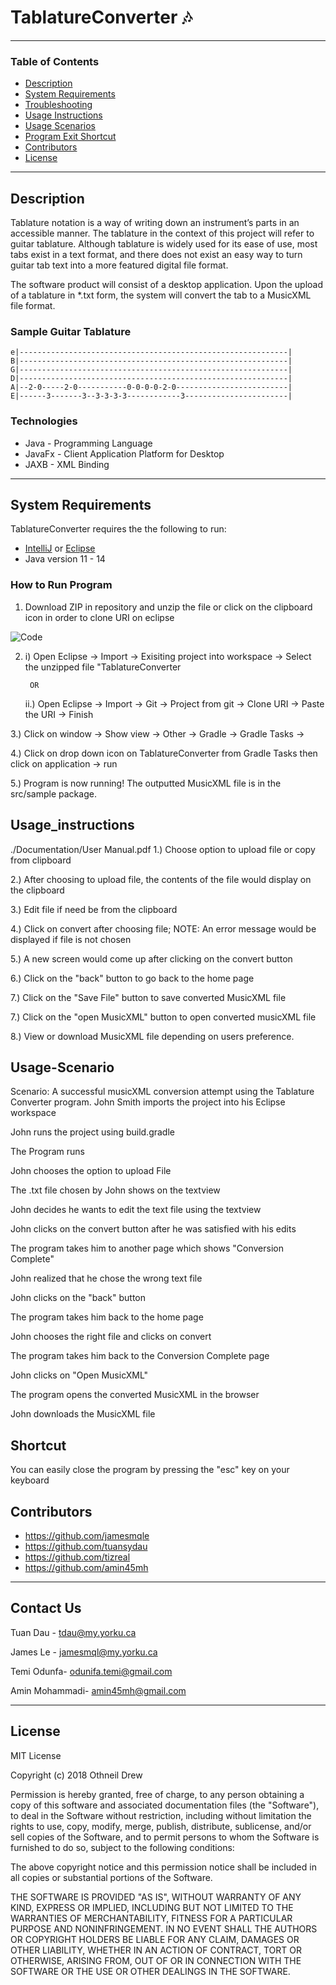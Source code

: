 # TablatureConverter 🎶

---

### Table of Contents

- [Description](#description)
- [System Requirements](#system-requirements)
- [Troubleshooting](#troubleshooting)
- [Usage Instructions](#usage_instructions)
- [Usage Scenarios](#usage-scenarios)
- [Program Exit Shortcut](#shortcut)
- [Contributors](#contributors)
- [License](#license)

---

## Description
Tablature notation is a way of writing down an instrument’s parts in an accessible manner. The tablature in the context of this project will refer to guitar tablature. Although tablature is widely used for its ease of use, most tabs exist in a text format, and there does not exist an easy way to turn guitar tab text into a more featured digital file format.

The software product will consist of a desktop application. Upon the upload of a tablature in *.txt form, the system will convert the tab to a MusicXML file format.

### Sample Guitar Tablature

```
e|------------------------------------------------------------|
B|------------------------------------------------------------|
G|------------------------------------------------------------|
D|------------------------------------------------------------|
A|--2-0-----2-0-----------0-0-0-0-2-0-------------------------|
E|------3-------3--3-3-3-3------------3-----------------------|
```


### Technologies

- Java - Programming Language
- JavaFx - Client Application Platform for Desktop
- JAXB - XML Binding

---

## System Requirements

TablatureConverter requires the the following to run:
- [IntelliJ](https://www.jetbrains.com/idea/download/#section=windows) or [Eclipse](https://www.eclipse.org/downloads/)
- Java version 11 - 14


### How to Run Program

1. Download ZIP in repository and unzip the file or click on the clipboard icon in order to clone URI on eclipse

![Code](https://res.cloudinary.com/practicaldev/image/fetch/s--L5zkGG8u--/c_limit%2Cf_auto%2Cfl_progressive%2Cq_auto%2Cw_880/https://dev-to-uploads.s3.amazonaws.com/i/95r8bqqsnt0losag50b1.png)

2. i) Open Eclipse -> Import -> Exisiting project into workspace -> Select the unzipped file "TablatureConverter 
 
        OR

   ii.) Open Eclipse -> Import -> Git -> Project from git -> Clone URI -> Paste the URI -> Finish
   
3.)  Click on window -> Show view -> Other -> Gradle -> Gradle Tasks -> 

4.) Click on drop down icon on TablatureConverter from Gradle Tasks then click on application -> run
   
5.) Program is now running! The outputted MusicXML file is in the src/sample package.



## Usage_instructions

./Documentation/User Manual.pdf
1.) Choose option to upload file or copy from clipboard

2.) After choosing to upload file, the contents of the file would display on the clipboard

3.) Edit file if need be from the clipboard

4.) Click on convert after choosing file; NOTE: An error message would be displayed if file is not chosen

5.) A new screen would come up after clicking on the convert button

6.) Click on the "back" button to go back to the home page

7.) Click on the "Save File" button to save converted MusicXML file 

7.) Click on the "open MusicXML" button to open converted musicXML file

8.) View or download MusicXML file depending on users preference.



## Usage-Scenario

Scenario: A successful musicXML conversion attempt using the Tablature Converter program.
John Smith imports the project into his Eclipse workspace

John runs the project using build.gradle 

The Program runs

John chooses the option to upload File

The .txt file chosen by John shows on the textview

John decides he wants to edit the text file using the textview

John clicks on the convert button after he was satisfied with his edits

The program takes him to another page which shows "Conversion Complete"

John realized that he chose the wrong text file

John clicks on the "back" button

The program takes him back to the home page

John chooses the right file and clicks on convert

The program takes him back to the Conversion Complete page

John clicks on "Open MusicXML"

The program opens the converted MusicXML in the browser

John downloads the MusicXML file


## Shortcut
You can easily close the program by pressing the "esc" key on your keyboard



## Contributors

- https://github.com/jamesmqle
- https://github.com/tuansydau
- https://github.com/tizreal
- https://github.com/amin45mh

---

## Contact Us

Tuan Dau - tdau@my.yorku.ca

James Le - jamesmql@my.yorku.ca

Temi Odunfa- odunifa.temi@gmail.com

Amin Mohammadi- amin45mh@gmail.com

---

## License

MIT License

Copyright (c) 2018 Othneil Drew

Permission is hereby granted, free of charge, to any person obtaining a copy
of this software and associated documentation files (the "Software"), to deal
in the Software without restriction, including without limitation the rights
to use, copy, modify, merge, publish, distribute, sublicense, and/or sell
copies of the Software, and to permit persons to whom the Software is
furnished to do so, subject to the following conditions:

The above copyright notice and this permission notice shall be included in all
copies or substantial portions of the Software.

THE SOFTWARE IS PROVIDED "AS IS", WITHOUT WARRANTY OF ANY KIND, EXPRESS OR
IMPLIED, INCLUDING BUT NOT LIMITED TO THE WARRANTIES OF MERCHANTABILITY,
FITNESS FOR A PARTICULAR PURPOSE AND NONINFRINGEMENT. IN NO EVENT SHALL THE
AUTHORS OR COPYRIGHT HOLDERS BE LIABLE FOR ANY CLAIM, DAMAGES OR OTHER
LIABILITY, WHETHER IN AN ACTION OF CONTRACT, TORT OR OTHERWISE, ARISING FROM,
OUT OF OR IN CONNECTION WITH THE SOFTWARE OR THE USE OR OTHER DEALINGS IN THE
SOFTWARE.

